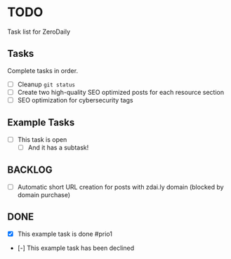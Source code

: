 # TODO

Task list for ZeroDaily

## Tasks

Complete tasks in order.

- [ ] Cleanup `git status`
- [ ] Create two high-quality SEO optimized posts for each resource section
- [ ] SEO optimization for cybersecurity tags

## Example Tasks

- [ ] This task is open
  - [ ] And it has a subtask!

## BACKLOG

- [ ] Automatic short URL creation for posts with zdai.ly domain (blocked by domain purchase)

## DONE

- [x] This example task is done #prio1
- [-] This example task has been declined
